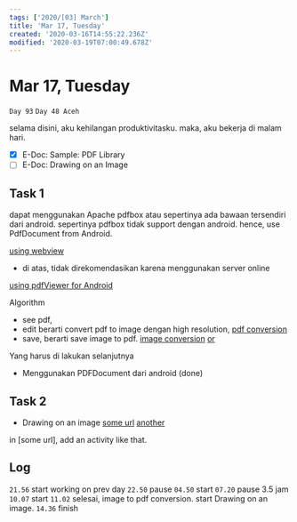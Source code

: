 ```yaml
---
tags: ['2020/[03] March']
title: 'Mar 17, Tuesday'
created: '2020-03-16T14:55:22.236Z'
modified: '2020-03-19T07:00:49.678Z'
---
```


# Mar 17, Tuesday

`Day 93`
`Day 48 Aceh`

selama disini, aku kehilangan produktivitasku. maka, aku bekerja di malam hari.

- [X] E-Doc: Sample: PDF Library
- [ ] E-Doc: Drawing on an Image

## Task 1
dapat menggunakan Apache pdfbox atau sepertinya ada bawaan tersendiri dari android. sepertinya pdfbox tidak support dengan android. hence, use PdfDocument from Android.

[using webview](https://stackoverflow.com/questions/5952626/pdf-library-for-android-pdfbox)
- di atas, tidak direkomendasikan karena menggunakan server online

[using pdfViewer for Android](https://github.com/barteksc/AndroidPdfViewer)

Algorithm
- see pdf, 
- edit berarti convert pdf to image dengan high resolution, 
[pdf conversion](https://stackoverflow.com/questions/10698360/how-to-convert-a-pdf-page-to-an-image-in-android)
- save, berarti save image to pdf.
[image conversion](https://stackoverflow.com/questions/36305362/how-to-convert-image-to-pdf)
[or](http://deepshikhapuri.blogspot.com/2017/06/video-demo-i-am-using-pdfdocument-to.html)


Yang harus di lakukan selanjutnya
- Menggunakan PDFDocument dari android (done)
  

## Task 2

- Drawing on an image 
  [some url](https://android.googlesource.com/platform/development/+/master/samples/ApiDemos/src/com/example/android/apis/graphics/FingerPaint.java)
  [another](https://stackoverflow.com/questions/15704205/how-to-draw-line-on-imageview-along-with-finger-in-android)
  
in [some url], add an activity like that. 


## Log
`21.56` start working on prev day
`22.50` pause
`04.50` start
`07.20` pause 3.5 jam
`10.07` start 
`11.02` selesai, image to pdf conversion. start Drawing on an image. 
`14.36` finish

